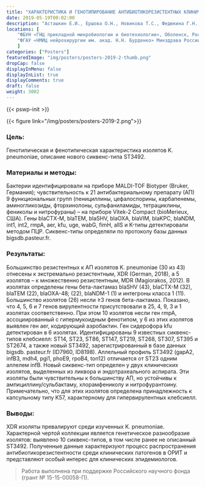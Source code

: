 ```yaml
---
title: "ХАРАКТЕРИСТИКА И ГЕНОТИПИРОВАНИЕ АНТИБИОТИКОРЕЗИСТЕНТНЫХ КЛИНИЧЕСКИХ ШТАММОВ KLEBSIELLA PNEUMONIAE, ИДЕНТИФИКАЦИЯ НОВОГО СИКВЕНС-ТИПА ST3492"
date: 2019-05-19T00:02:00
description: "Асташкин Е.И., Ершова О.Н., Новикова Т.С., Федюкина Г.Н., Кузина Е.С., Александрова И.А., Фурсова Н.К."
locations: [
	"ФБУН «ГНЦ прикладной микробиологии и биотехнологии», Оболенск, Россия" , 
	"ФГАУ «НМИЦ нейрохирургии им. акад. Н.Н. Бурденко» Минздрава России, Москва, Россия" 
	]
categories: ["Posters"]
featuredImage: "img/posters/posters-2019-2-thumb.png"
dropCap: false
displayInMenu: false
displayInList: true
displayComments: true
draft: false
weight: 3002
---
```



{{< pswp-init >}}

{{< figure link="/img/posters/posters-2019-2.png">}}


### Цель:

Генотипическая и фенотипическая характеристика изолятов K. pneumoniae, описание нового сиквенс-типа ST3492.

### Материалы и методы: 

Бактерии идентифицировали на приборе MALDI-TOF Biotyper (Bruker, Германия); чувствительность к 21 антибактериальному препарату (АП) 9 функциональных групп (пенициллины, цефалоспорины, карбапенемы, аминогликозиды, фторхинолоны, сульфаниламиды, тетрациклины, фениколы и нитрофураны) – на приборе Vitek-2 Compact (bioMerieux, США). Гены blaCTX-M, blaTEM, blaSHV, blaOXA, blaVIM, blaKPC, blaNDM, int1, int2, rmpA, aer, kfu, uge, wabG, fimH, allS и K-типы детектировали методом ПЦР. Сиквенс-типы определяли по протоколу базы данных bigsdb.pasteur.fr.

### Результаты: 

Большинство резистентных к АП изолятов K. pneumoniae (30 из 43) отнесены к экстремально резистентным, XDR (German, 2018), а 5 изолятов – к множественно резистентным, MDR (Magiorakos, 2012). В изолятах определены гены бета-лактамаз blaSHV (43), blaCTX-M (32), blaTEM (22), blaOXA-48; (22), blaNDM-1 (1) и интегроны класса 1 (11). Большинство изолятов (26) несли ≥3 генов бета-лактамаз. Показано, что 4, 5, 6 и 7 генов вирулентности присутствовали в 25, 4, 9, 3 и 1 изолятах соответственно. При этом 10 изолятов несли ген rmpA, ассоциированный с гипермукоидным фенотипом, у 6 из этих изолятов выявлен ген aer, кодирующий аэробактин. Ген сидерофора kfu детектирован в 6 изолятах. Идентифицированы 9 известных сиквенс-типов клебсиелл: ST14, ST23, ST86, ST147, ST219, ST268, ST307, ST395 и ST2674, а также новый ST3492, зарегистрированный в базе данных bigsdb. pasteur.fr (ID7960, ID8198). Аллельный профиль ST3492 (gapA2, infB3, mdh4, pgi1, phoE9, rpoB4, ton12) отличается от ST23 одним аллелем infB. Новый сиквенс-тип определен у двух клинических изолятов, выделенных из ликвора и эндотрахеального аспирата. Эти изоляты были чувствительны к большинству АП, но устойчивы к ампициллину/сульбактаму, хлорамфениколу и нитрофурантоину. Примечательно, что для этих изолятов определена принадлежность к капсульному типу K57, характерному для гипервирулентных клебсиелл.

### Выводы: 

XDR изоляты превалируют среди изученных K. pneumoniae. Характерной чертой коллекции является генетическое разнообразие изолятов: выявлено 10 сиквенс-типов, в том числе ранее не описанный ST3492. Полученные данные характеризуют процесс распространения антибиотикорезистентности среди клинических патогенов в ОРИТ и представляют особый интерес для клинических эпидемиологов.

> Работа выполнена при поддержке Российского научного фонда (грант № 15-15-00058-П).